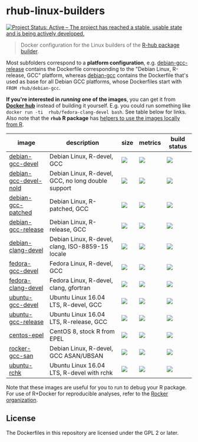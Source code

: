 # rhub-linux-builders

[![Project Status: Active – The project has reached a stable, usable state and is being actively developed.](http://www.repostatus.org/badges/latest/active.svg)](http://www.repostatus.org/#active)

> Docker configuration for the Linux builders of the [R-hub package builder](https://builder.r-hub.io/advanced).

Most subfolders correspond to a **platform configuration**, e.g. [debian-gcc-release](https://github.com/r-hub/rhub-linux-builders/tree/master/debian-gcc-release) contains the Dockerfile corresponding to the "Debian Linux, R-release, GCC" platform, whereas [debian-gcc](https://github.com/r-hub/rhub-linux-builders/tree/master/debian-gcc) contains the Dockerfile that's used as base for all Debian GCC platforms, whose Dockerfiles start with `FROM rhub/debian-gcc`.

**If you're interested in _running_ one of the images**, you can get it from **[Docker hub](https://hub.docker.com/u/rhub)** instead of building it yourself. E.g. you could run something like `docker run -ti  rhub/fedora-clang-devel bash`. See table below for links. Also note that the **`rhub` R package** has [helpers to use the images locally from R](https://r-hub.github.io/rhub/articles/local-debugging.html).

image            | description                               | size   | metrics | build status 
---------------- | ----------------------------------------- | ------ | ------- | --------------
[debian-gcc-devel](https://hub.docker.com/r/rhub/debian-gcc-devel)            |  Debian Linux, R-devel, GCC   | [![](https://images.microbadger.com/badges/image/rhub/debian-gcc-devel.svg)](https://microbadger.com/images/rhub/debian-gcc-devel) | [![](https://img.shields.io/docker/pulls/rhub/debian-gcc-devel.svg)](https://hub.docker.com/r/rhub/debian-gcc-devel) |  [![](https://img.shields.io/docker/cloud/build/rhub/debian-gcc-devel.svg)](https://hub.docker.com/r/rhub/debian-gcc-devel/builds)
[debian-gcc-devel-nold](https://hub.docker.com/r/rhub/debian-gcc-devel-nold)            |  Debian Linux, R-devel, GCC, no long double support | [![](https://images.microbadger.com/badges/image/rhub/debian-gcc-devel-nold.svg)](https://microbadger.com/images/rhub/debian-gcc-devel-nold) | [![](https://img.shields.io/docker/pulls/rhub/debian-gcc-devel-nold.svg)](https://hub.docker.com/r/rhub/debian-gcc-devel-nold) |  [![](https://img.shields.io/docker/cloud/build/rhub/debian-gcc-devel-nold.svg)](https://hub.docker.com/r/rhub/debian-gcc-devel-nold/builds)
[debian-gcc-patched](https://hub.docker.com/r/rhub/debian-gcc-patched)            |  Debian Linux, R-patched, GCC   | [![](https://images.microbadger.com/badges/image/rhub/debian-gcc-patched.svg)](https://microbadger.com/images/rhub/debian-gcc-patched) | [![](https://img.shields.io/docker/pulls/rhub/debian-gcc-patched.svg)](https://hub.docker.com/r/rhub/debian-gcc-patched) |  [![](https://img.shields.io/docker/cloud/build/rhub/debian-gcc-patched.svg)](https://hub.docker.com/r/rhub/debian-gcc-patched/builds)
[debian-gcc-release](https://hub.docker.com/r/rhub/debian-gcc-release)            |  Debian Linux, R-release, GCC   | [![](https://images.microbadger.com/badges/image/rhub/debian-gcc-release.svg)](https://microbadger.com/images/rhub/debian-gcc-release) | [![](https://img.shields.io/docker/pulls/rhub/debian-gcc-release.svg)](https://hub.docker.com/r/rhub/debian-gcc-release) |  [![](https://img.shields.io/docker/cloud/build/rhub/debian-gcc-release.svg)](https://hub.docker.com/r/rhub/debian-gcc-release/builds)
[debian-clang-devel](https://hub.docker.com/r/rhub/debian-clang-devel)            |  Debian Linux, R-devel, clang, ISO-8859-15 locale   | [![](https://images.microbadger.com/badges/image/rhub/debian-clang-devel.svg)](https://microbadger.com/images/rhub/debian-clang-devel) | [![](https://img.shields.io/docker/pulls/rhub/debian-clang-devel.svg)](https://hub.docker.com/r/rhub/debian-clang-devel) |  [![](https://img.shields.io/docker/cloud/build/rhub/debian-clang-devel.svg)](https://hub.docker.com/r/rhub/debian-clang-devel/builds)
[fedora-gcc-devel](https://hub.docker.com/r/rhub/fedora-gcc-devel)            |  Fedora Linux, R-devel, GCC  | [![](https://images.microbadger.com/badges/image/rhub/fedora-gcc-devel.svg)](https://microbadger.com/images/rhub/fedora-gcc-devel) | [![](https://img.shields.io/docker/pulls/rhub/fedora-gcc-devel.svg)](https://hub.docker.com/r/rhub/fedora-gcc-devel) |  [![](https://img.shields.io/docker/cloud/build/rhub/fedora-gcc-devel.svg)](https://hub.docker.com/r/rhub/fedora-gcc-devel/builds)
[fedora-clang-devel](https://hub.docker.com/r/rhub/fedora-clang-devel)            | Fedora Linux, R-devel, clang, gfortran | [![](https://images.microbadger.com/badges/image/rhub/fedora-clang-devel.svg)](https://microbadger.com/images/rhub/fedora-clang-devel) | [![](https://img.shields.io/docker/pulls/rhub/fedora-clang-devel.svg)](https://hub.docker.com/r/rhub/fedora-clang-devel) |  [![](https://img.shields.io/docker/cloud/build/rhub/fedora-clang-devel.svg)](https://hub.docker.com/r/rhub/fedora-clang-devel/builds)
[ubuntu-gcc-devel](https://hub.docker.com/r/rhub/ubuntu-gcc-devel)            | Ubuntu Linux 16.04 LTS, R-devel, GCC  | [![](https://images.microbadger.com/badges/image/rhub/ubuntu-gcc-devel.svg)](https://microbadger.com/images/rhub/ubuntu-gcc-devel) | [![](https://img.shields.io/docker/pulls/rhub/ubuntu-gcc-devel.svg)](https://hub.docker.com/r/rhub/ubuntu-gcc-devel) |  [![](https://img.shields.io/docker/cloud/build/rhub/ubuntu-gcc-devel.svg)](https://hub.docker.com/r/rhub/ubuntu-gcc-devel/builds)
[ubuntu-gcc-release](https://hub.docker.com/r/rhub/ubuntu-gcc-release)            | Ubuntu Linux 16.04 LTS, R-release, GCC  | [![](https://images.microbadger.com/badges/image/rhub/ubuntu-gcc-release.svg)](https://microbadger.com/images/rhub/ubuntu-gcc-release) | [![](https://img.shields.io/docker/pulls/rhub/ubuntu-gcc-release.svg)](https://hub.docker.com/r/rhub/ubuntu-gcc-release) |  [![](https://img.shields.io/docker/cloud/build/rhub/ubuntu-gcc-release.svg)](https://hub.docker.com/r/rhub/ubuntu-gcc-release/builds)
[centos-epel](https://hub.docker.com/r/rhub/centos-epel)            | CentOS 8, stock R from EPEL  | [![](https://images.microbadger.com/badges/image/rhub/centos6-epel.svg)](https://microbadger.com/images/rhub/centos6-epel) | [![](https://img.shields.io/docker/pulls/rhub/centos6-epel.svg)](https://hub.docker.com/r/rhub/centos6-epel) |  [![](https://img.shields.io/docker/cloud/build/rhub/centos6-epel.svg)](https://hub.docker.com/r/rhub/centos-epel/builds)
[rocker-gcc-san](https://hub.docker.com/r/rhub/rocker-gcc-san)            | Debian Linux, R-devel, GCC ASAN/UBSAN  | [![](https://images.microbadger.com/badges/image/rhub/rocker-gcc-san.svg)](https://microbadger.com/images/rhub/rocker-gcc-san) | [![](https://img.shields.io/docker/pulls/rhub/rocker-gcc-san.svg)](https://hub.docker.com/r/rhub/rocker-gcc-san) |  [![](https://img.shields.io/docker/cloud/build/rhub/rocker-gcc-san.svg)](https://hub.docker.com/r/rhub/rocker-gcc-san/builds)
[ubuntu-rchk](https://hub.docker.com/r/rhub/ubuntu-rchk)            | Ubuntu Linux 16.04 LTS, R-devel with rchk  | [![](https://images.microbadger.com/badges/image/rhub/ubuntu-rchk.svg)](https://microbadger.com/images/rhub/ubuntu-rchk) | [![](https://img.shields.io/docker/pulls/rhub/ubuntu-rchk.svg)](https://hub.docker.com/r/rhub/ubuntu-rchk) |  [![](https://img.shields.io/docker/cloud/build/rhub/ubuntu-rchk.svg)](https://hub.docker.com/r/rhub/ubuntu-rchk/builds)

Note that these images are useful for you to run to debug your R package. For use of R+Docker for reproducible analyses, refer to the [Rocker organization](https://rocker-project.org/).

## License ##

The Dockerfiles in this repository are licensed under the GPL 2 or later.

